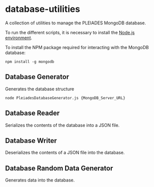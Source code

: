 # database-utilities
A collection of utilities to manage the PLEIADES MongoDB database.

To run the different scripts, it is necessary to install the [Node.js environment](https://nodejs.org/).

To install the NPM package required for interacting with the MongoDB database: 

    npm install -g mongodb

## Database Generator
Generates the database structure

    node PleiadesDatabaseGenerator.js {MongoDB_Server_URL}


## Database Reader
Serializes the contents of the database into a JSON file.

## Database Writer
Deserializes the contents of a JSON file into the database.

## Database Random Data Generator
Generates data into the database.
